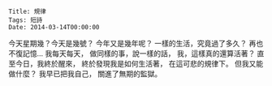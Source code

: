     Title: 規律
    Tags: 短詩
    Date: 2014-03-14T00:00:00

今天星期幾？今天是幾號？
今年又是幾年呢？
一樣的生活，究竟過了多久？
再也不復記憶...
我每天每天，
做同樣的事，說一樣的話，
我，這樣真的還算活著？
直至今日，我終於醒來，
終於發現我是如何生活著，
在這可悲的規律下。
但我又能做什麼？
我早已把我自己，
關進了無期的監獄。
